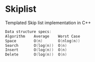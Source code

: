 # Skiplist
Templated Skip list implementation in C++ 

```c
Data structure specs:
Algorithm    Average    Worst Case
Space        O(n)       O(nlog(n))
Search       O(log(n))  O(n)
Insert       O(log(n))  O(n)
Delete       O(log(n))  O(n)
```
